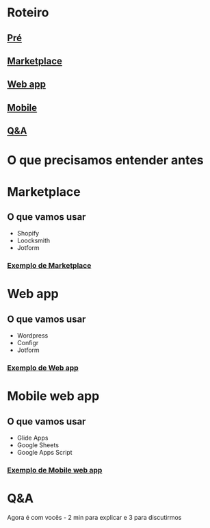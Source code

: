 # Roteiro
## [Pré](https://mvp.without.dev/pt-br/mvps-mais-comuns/#o-que-precisamos-entender-antes)
## [Marketplace](https://mvp.without.dev/pt-br/mvps-mais-comuns/#marketplace)
## [Web app](https://mvp.without.dev/pt-br/mvps-mais-comuns/#web-app)
## [Mobile](https://mvp.without.dev/pt-br/mvps-mais-comuns/#o-que-precisamos-entender-antes)
## [Q&A](https://mvp.without.dev/pt-br/mvps-mais-comuns/#qa-1)

# O que precisamos entender antes 

# Marketplace

## O que vamos usar
  - Shopify
  - Loocksmith
  - Jotform
  
### [Exemplo de Marketplace](https://zeeplo.com) 

# Web app

## O que vamos usar
  - Wordpress
  - Configr
  - Jotform
  
### [Exemplo de Web app](https://flowins.me) 

# Mobile web app

## O que vamos usar
  - Glide Apps
  - Google Sheets
  - Google Apps Script
  
### [Exemplo de Mobile web app](https://lgbe.universidadeagora.com/app) 

# Q&A
Agora é com vocês - 2 min para explicar e 3 para discutirmos
